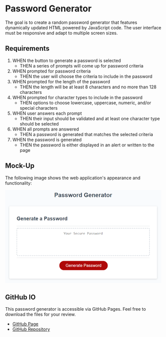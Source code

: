 # Password Generator
The goal is to create a random password generator that features dynamically updated HTML powered by JavaScript code. The user interface must be responsive and adapt to multiple screen sizes.

## Requirements

1. WHEN the button to generate a password is selected
    - THEN a series of prompts will come up for password criteria
2. WHEN prompted for password criteria
    - THEN the user will choose the criteria to include in the password
3. WHEN prompted for the length of the password
    - THEN the length will be at least 8 characters and no more than 128 characters
4. WHEN prompted for character types to include in the password
    - THEN options to choose lowercase, uppercase, numeric, and/or special characters
5. WHEN user answers each prompt
    - THEN their input should be validated and at least one character type should be selected
6. WHEN all prompts are answered
    - THEN a password is generated that matches the selected criteria
7. WHEN the password is generated
    - THEN the password is either displayed in an alert or written to the page

## Mock-Up

The following image shows the web application's appearance and functionality:

![password generator demo](./assets/pwd-template-demo.png)

## GitHub IO

This password generator is accessible via GitHub Pages. Feel free to download the files for your review.

- [GitHub Page](https://rudy-menjivar.github.io/password-generator/)
- [GitHub Repository](https://github.com/Rudy-Menjivar/password-generator)